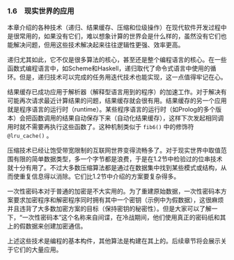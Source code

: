 ### 1.6　现实世界的应用

本章介绍的各种技术（递归、结果缓存、压缩和位级操作）在现代软件开发过程中是很常用的，如果没有它们，难以想象计算的世界会是什么样的，虽然没有它们也能解决问题，但用这些技术解决起来往往逻辑性更强、效率更高。

递归尤其如此，它不仅是很多算法的核心，甚至还是整个编程语言的核心。在一些函数式编程语言中，如Scheme和Haskell，递归取代了命令式语言中使用的循环。但是，递归技术可以完成的任务用迭代技术也能实现，这一点值得牢记在心。

结果缓存已成功应用于解析器（解释型语言用到的程序）的加速工作。对于解决有可能再次请求最近计算结果的问题，结果缓存就会很有用。结果缓存的另一个应用就是程序语言的运行时（runtime）。某些程序语言的运行时（如Prolog的多个版本）会把函数调用的结果自动保存下来（自动化结果缓存），这样下次发起相同调用时就不需要再执行这些函数了。这种机制类似于 `fib6()` 中的修饰符 `@lru_cache()` 。

压缩技术已经让饱受带宽限制的互联网世界变得流畅多了。对于现实世界中取值范围有限的简单数据类型，多一个字节都是浪费，于是在1.2节中检验过的位串技术就十分有用了。不过大多数压缩算法都是通过在数据集中找到某些模式或结构，从而使重复信息得以消除。它们比1.2节中介绍的方案要复杂得多。

一次性密码本对于普通的加密是不大实用的。为了重建原始数据，一次性密码本方案要求加密程序和解密程序同时拥有其中一个密钥（示例中为假数据），这很麻烦并且违背了大多数加密方案的目标（保持密钥的秘密性）。但是大家可以了解一下，“一次性密码本”这个名称来自间谍，在冷战期间，他们使用真正的密码纸和其上的假数据来创建加密通信。

上述这些技术是编程的基本构件，其他算法是构建在其上的。后续章节将会展示关于它们的大量应用。

